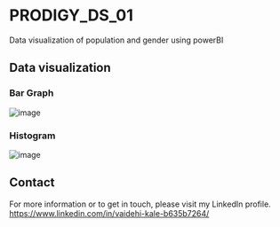 # PRODIGY_DS_01
Data visualization of population and gender using powerBI
## Data visualization

### Bar Graph
![image](https://github.com/vaidehii203/PRODIGY_DS_01/assets/110334381/54f0c6d8-7bd5-4c17-ab93-de8a84567b1f)

### Histogram
![image](https://github.com/vaidehii203/PRODIGY_DS_01/assets/110334381/4f3b4ae7-9c83-407d-8444-2e9ebcec6ebc)

## Contact
For more information or to get in touch, please visit my LinkedIn profile. https://www.linkedin.com/in/vaidehi-kale-b635b7264/
